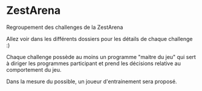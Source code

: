 ZestArena
=========

Regroupement des challenges de la ZestArena

Allez voir dans les différents dossiers pour les détails de chaque challenge :)

Chaque challenge possède au moins un programme "maitre du jeu" qui sert à
diriger les programmes participant et prend les décisions relative au
comportement du jeu.

Dans la mesure du possible, un joueur d'entrainement sera proposé.